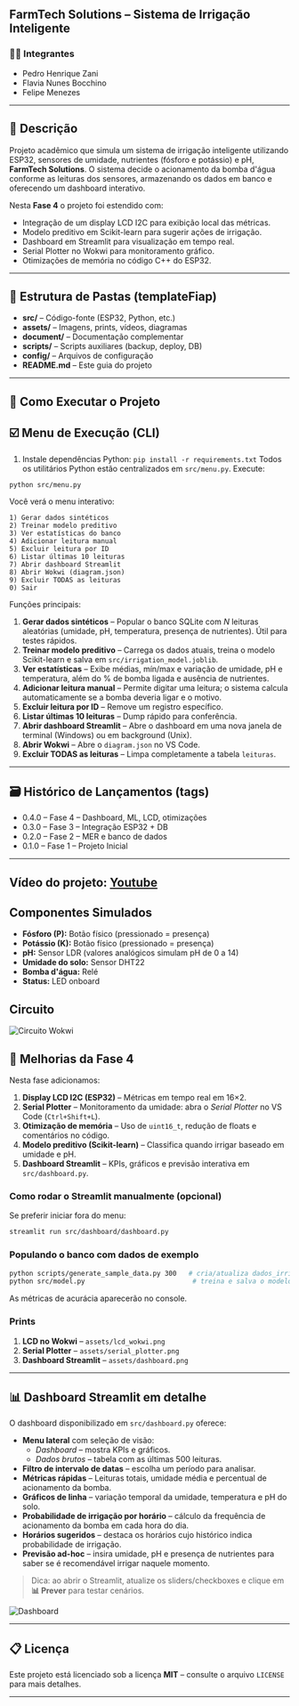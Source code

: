 ## FarmTech Solutions – Sistema de Irrigação Inteligente

### 👨‍🎓 Integrantes

* Pedro Henrique Zani  
* Flavia Nunes Bocchino  
* Felipe Menezes  

---

## 📜 Descrição

Projeto acadêmico que simula um sistema de irrigação inteligente utilizando ESP32, sensores de umidade, nutrientes (fósforo e potássio) e pH, **FarmTech Solutions**. O sistema decide o acionamento da bomba d'água conforme as leituras dos sensores, armazenando os dados em banco e oferecendo um dashboard interativo.

Nesta **Fase 4** o projeto foi estendido com:

* Integração de um display LCD I2C para exibição local das métricas.
* Modelo preditivo em Scikit-learn para sugerir ações de irrigação.
* Dashboard em Streamlit para visualização em tempo real.
* Serial Plotter no Wokwi para monitoramento gráfico.
* Otimizações de memória no código C++ do ESP32.

---

## 📁 Estrutura de Pastas (templateFiap)

* **src/** – Código-fonte (ESP32, Python, etc.)  
* **assets/** – Imagens, prints, vídeos, diagramas  
* **document/** – Documentação complementar  
* **scripts/** – Scripts auxiliares (backup, deploy, DB)  
* **config/** – Arquivos de configuração
* **README.md** – Este guia do projeto

---

## 🔧 Como Executar o Projeto
## ☑️ Menu de Execução (CLI)

1. Instale dependências Python: `pip install -r requirements.txt`
Todos os utilitários Python estão centralizados em `src/menu.py`.  Execute:

```bash
python src/menu.py
```

Você verá o menu interativo:

```
1) Gerar dados sintéticos
2) Treinar modelo preditivo
3) Ver estatísticas do banco
4) Adicionar leitura manual
5) Excluir leitura por ID
6) Listar últimas 10 leituras
7) Abrir dashboard Streamlit
8) Abrir Wokwi (diagram.json)
9) Excluir TODAS as leituras
0) Sair
```

Funções principais:

1. **Gerar dados sintéticos** – Popular o banco SQLite com *N* leituras aleatórias (umidade, pH, temperatura, presença de nutrientes).  Útil para testes rápidos.
2. **Treinar modelo preditivo** – Carrega os dados atuais, treina o modelo Scikit-learn  e salva em `src/irrigation_model.joblib`.
3. **Ver estatísticas** – Exibe médias, mín/max e variação de umidade, pH e temperatura, além do % de bomba ligada e ausência de nutrientes.
4. **Adicionar leitura manual** – Permite digitar uma leitura; o sistema calcula automaticamente se a bomba deveria ligar e o motivo.
5. **Excluir leitura por ID** – Remove um registro específico.
6. **Listar últimas 10 leituras** – Dump rápido para conferência.
7. **Abrir dashboard Streamlit** – Abre o dashboard em uma nova janela de terminal (Windows) ou em background (Unix).
8. **Abrir Wokwi** – Abre o `diagram.json` no VS Code.
9. **Excluir TODAS as leituras** – Limpa completamente a tabela `leituras`.

---

## 🗃 Histórico de Lançamentos (tags)

* 0.4.0 – Fase 4 – Dashboard, ML, LCD, otimizações  
* 0.3.0 – Fase 3 – Integração ESP32 + DB
* 0.2.0 – Fase 2 – MER e banco de dados  
* 0.1.0 – Fase 1 – Projeto Inicial

---
## Vídeo do projeto: [Youtube](https://www.youtube.com/watch?v=clRI9BjdPls)

## Componentes Simulados

- **Fósforo (P):** Botão físico (pressionado = presença)
- **Potássio (K):** Botão físico (pressionado = presença)
- **pH:** Sensor LDR (valores analógicos simulam pH de 0 a 14)
- **Umidade do solo:** Sensor DHT22
- **Bomba d'água:** Relé
- **Status:** LED onboard

## Circuito

![Circuito Wokwi](assets/lcd_wokwi.png)


## 🚀 Melhorias da Fase 4

Nesta fase adicionamos:

1. **Display LCD I2C (ESP32)** – Métricas em tempo real em 16×2.
2. **Serial Plotter** – Monitoramento da umidade: abra o *Serial Plotter* no VS Code (`Ctrl+Shift+L`).
3. **Otimização de memória** – Uso de `uint16_t`, redução de floats e comentários no código.
4. **Modelo preditivo (Scikit-learn)** – Classifica quando irrigar baseado em umidade e pH.
5. **Dashboard Streamlit** – KPIs, gráficos e previsão interativa em `src/dashboard.py`.

### Como rodar o Streamlit manualmente (opcional)
Se preferir iniciar fora do menu:

```bash
streamlit run src/dashboard/dashboard.py
```

### Populando o banco com dados de exemplo
```bash
python scripts/generate_sample_data.py 300   # cria/atualiza dados_irrigacao.db
python src/model.py                           # treina e salva o modelo
```
As métricas de acurácia aparecerão no console.

### Prints
1. **LCD no Wokwi** – `assets/lcd_wokwi.png`
2. **Serial Plotter** – `assets/serial_plotter.png`
3. **Dashboard Streamlit** – `assets/dashboard.png`


---

## 📊 Dashboard Streamlit em detalhe

O dashboard disponibilizado em `src/dashboard.py` oferece:

* **Menu lateral** com seleção de visão:
  * *Dashboard* – mostra KPIs e gráficos.
  * *Dados brutos* – tabela com as últimas 500 leituras.
* **Filtro de intervalo de datas** – escolha um período para analisar.
* **Métricas rápidas** – Leituras totais, umidade média e percentual de acionamento da bomba.
* **Gráficos de linha** – variação temporal da umidade, temperatura e pH do solo.
* **Probabilidade de irrigação por horário** – cálculo da frequência de acionamento da bomba em cada hora do dia.
* **Horários sugeridos** – destaca os horários cujo histórico indica probabilidade de irrigação.
* **Previsão ad-hoc** – insira umidade, pH e presença de nutrientes para saber se é recomendável irrigar naquele momento.

> Dica: ao abrir o Streamlit, atualize os sliders/checkboxes e clique em **📊 Prever** para testar cenários.

![Dashboard](assets/dashboard.png)

---

## 📋 Licença

Este projeto está licenciado sob a licença **MIT** – consulte o arquivo `LICENSE` para mais detalhes.

---
